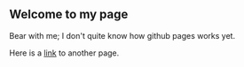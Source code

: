 ## Welcome to my page

Bear with me; I don't quite know how github pages works yet.

Here is a [link](/anotherpage.md) to another page.
